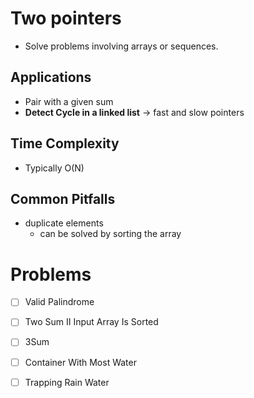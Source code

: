 # Two pointers 

- Solve problems involving arrays or sequences.
## Applications
- Pair with a given sum
- **Detect Cycle in a linked list** -> fast and slow pointers
## Time Complexity
- Typically O(N)
## Common Pitfalls
- duplicate elements
	- can be solved by sorting the array
# Problems
- [ ] Valid Palindrome
- [ ] Two Sum II Input Array Is Sorted
- [ ] 3Sum
- [ ] Container With Most Water
- [ ] Trapping Rain Water

